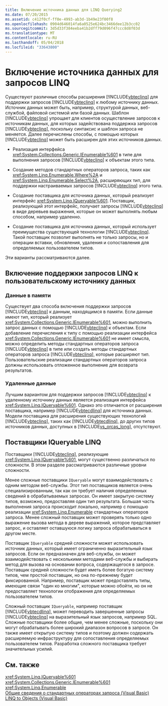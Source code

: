 ```yaml
---
title: Включение источника данных для LINQ Querying2
ms.date: 07/20/2015
ms.assetid: c412f0cf-ff0e-4993-ab3d-1b49e23f00f8
ms.openlocfilehash: 0904d646014fa6a0525e624bc3466dee12b3cc02
ms.sourcegitcommit: 3d5d33f384eeba41b2dff79d096f47ccc8d8f03d
ms.translationtype: MT
ms.contentlocale: ru-RU
ms.lasthandoff: 05/04/2018
ms.locfileid: "33643800"
---
```

# <a name="enabling-a-data-source-for-linq-querying"></a>Включение источника данных для запросов LINQ
Существуют различные способы расширения [!INCLUDE[vbteclinq](~/includes/vbteclinq-md.md)] для поддержки запросов [!INCLUDE[vbteclinq](~/includes/vbteclinq-md.md)] к любому источнику данных. Источник данных может быть, например, структурой данных, веб-службой, файловой системой или базой данных. Шаблон [!INCLUDE[vbteclinq](~/includes/vbteclinq-md.md)] упрощает для клиентов осуществление запросов к источникам данных, для которых задействована поддержка запросов [!INCLUDE[vbteclinq](~/includes/vbteclinq-md.md)], поскольку синтаксис и шаблон запроса не меняется. Далее перечислены способы, с помощью которых [!INCLUDE[vbteclinq](~/includes/vbteclinq-md.md)] может быть расширен для этих источников данных.  
  
-   Реализация интерфейса <xref:System.Collections.Generic.IEnumerable%601> в типе для выполнения запросов [!INCLUDE[vbteclinq](~/includes/vbteclinq-md.md)] к объектам этого типа.  
  
-   Создание методов стандартных операторов запроса, таких как <xref:System.Linq.Enumerable.Where%2A> и <xref:System.Linq.Enumerable.Select%2A>, расширяющих тип, для поддержки настраиваемых запросов [!INCLUDE[vbteclinq](~/includes/vbteclinq-md.md)] этого типа.  
  
-   Создание поставщика для источника данных, который реализует интерфейс <xref:System.Linq.IQueryable%601>. Поставщик, реализующий этот интерфейс, получает запросы [!INCLUDE[vbteclinq](~/includes/vbteclinq-md.md)] в виде деревьев выражения, которые он может выполнять любым способом, например удаленно.  
  
-   Создание поставщика для источника данных, который использует преимущества существующей технологии [!INCLUDE[vbteclinq](~/includes/vbteclinq-md.md)]. Такой поставщик позволит выполнять не только запросы, но и операции вставки, обновления, удаления и сопоставления для определяемых пользователем типов.  
  
 Эти варианты рассматриваются далее.  
  
## <a name="how-to-enable-linq-querying-of-your-data-source"></a>Включение поддержки запросов LINQ к пользовательскому источнику данных  
  
### <a name="in-memory-data"></a>Данные в памяти  
 Существует два способа включения поддержки запросов [!INCLUDE[vbteclinq](~/includes/vbteclinq-md.md)] к данным, находящимся в памяти. Если данные имеют тип, который реализует <xref:System.Collections.Generic.IEnumerable%601>, можно выполнить запрос данных с помощью [!INCLUDE[vbteclinq](~/includes/vbteclinq-md.md)] к объектам. Если добавление перечисления к типу с помощью реализации интерфейса <xref:System.Collections.Generic.IEnumerable%601> не имеет смысла, можно определить методы стандартных операторов запроса [!INCLUDE[vbteclinq](~/includes/vbteclinq-md.md)] в типе или создать методы стандартных операторов запроса [!INCLUDE[vbteclinq](~/includes/vbteclinq-md.md)], которые расширяют тип. Пользовательские реализации стандартных операторов запроса должны использовать отложенное выполнение для возврата результатов.  
  
### <a name="remote-data"></a>Удаленные данные  
 Лучшим вариантом для поддержки запросов [!INCLUDE[vbteclinq](~/includes/vbteclinq-md.md)] к удаленному источнику данных является реализация интерфейса <xref:System.Linq.IQueryable%601>. Однако это отличается от расширения поставщика, например [!INCLUDE[vbtecdlinq](~/includes/vbtecdlinq-md.md)] для источника данных. Модели поставщика для расширения существующих технологий [!INCLUDE[vbteclinq](~/includes/vbteclinq-md.md)], таких как [!INCLUDE[vbtecdlinq](~/includes/vbtecdlinq-md.md)], до других типов источников данных, доступных в [!INCLUDE[vs_orcas_long](~/includes/vs-orcas-long-md.md)], отсутствуют.  
  
## <a name="iqueryable-linq-providers"></a>Поставщики IQueryable LINQ  
 Поставщики [!INCLUDE[vbteclinq](~/includes/vbteclinq-md.md)], реализующие <xref:System.Linq.IQueryable%601>, могут существенно различаться по сложности. В этом разделе рассматриваются различные уровни сложности.  
  
 Менее сложные поставщики `IQueryable` могут взаимодействовать с одним методом веб-службы. Этот тип поставщиков является очень специализированным, так как он требует наличия определенных сведений в обрабатываемых запросах. Он имеет закрытую систему типов, возможно, предоставляя один тип результата. Большая часть выполнения запроса происходит локально, например с помощью реализации <xref:System.Linq.Enumerable> стандартных операторов запроса. Менее сложный поставщик может проверять только одно выражение вызова метода в дереве выражений, которое представляет запрос, и оставляет оставшуюся логику запроса обрабатываться в другом месте.  
  
 Поставщик `IQueryable` средней сложности может использовать источник данных, который имеет ограниченно выразительный язык запросов. Если он предназначен для веб-службы, он может взаимодействовать с несколькими методами веб-службы и выбирать метод для вызова на основании вопроса, содержащегося в запросе. Поставщик средней сложности будет иметь более богатую систему типов, чем простой поставщик, но она по-прежнему будет фиксированной. Например, поставщик может предоставлять типы, имеющие связи "один ко многим", которые можно обойти, но он не предоставляет технологии отображения для определяемых пользователем типов.  
  
 Сложный поставщик `IQueryable`, например поставщик [!INCLUDE[vbtecdlinq](~/includes/vbtecdlinq-md.md)], может переводить завершенные запросы [!INCLUDE[vbteclinq](~/includes/vbteclinq-md.md)] на выразительный язык запросов, например SQL. Сложные поставщики более общие, чем менее сложные, поскольку они могут обрабатывать более широкий диапазон вопросов в запросе. Он также имеет открытую систему типов и поэтому должен содержать расширяемую инфраструктуру для сопоставления определяемых пользователем типов. Разработка сложного поставщика требует значительных усилий.  
  
## <a name="see-also"></a>См. также  
 <xref:System.Linq.IQueryable%601>  
 <xref:System.Collections.Generic.IEnumerable%601>  
 <xref:System.Linq.Enumerable>  
 [Общие сведения о стандартных операторах запроса (Visual Basic)](../../../../visual-basic/programming-guide/concepts/linq/standard-query-operators-overview.md)  
 [LINQ to Objects (Visual Basic)](../../../../visual-basic/programming-guide/concepts/linq/linq-to-objects.md)

